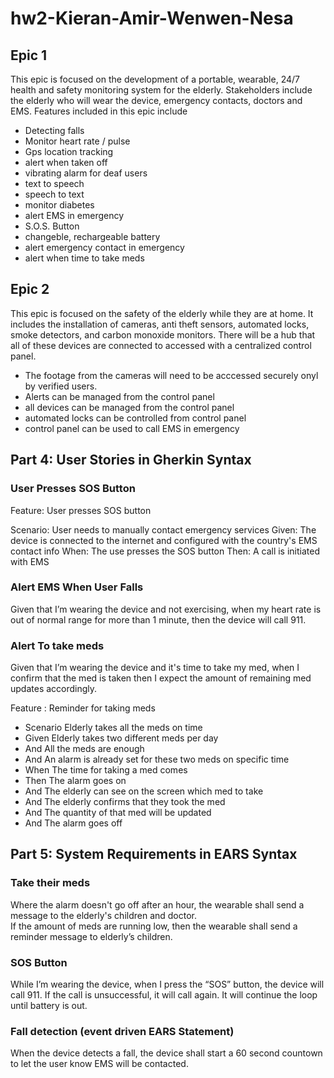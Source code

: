 # hw2-Kieran-Amir-Wenwen-Nesa

## Epic 1

This epic is focused on the development of a portable, wearable, 24/7 health and safety monitoring system for the elderly. Stakeholders include the elderly who will wear the device, emergency contacts, doctors and EMS. Features included in this epic include 

- Detecting falls
- Monitor heart rate / pulse
- Gps location tracking
- alert when taken off
- vibrating alarm for deaf users
- text to speech
- speech to text
- monitor diabetes
- alert EMS in emergency
- S.O.S. Button
- changeble, rechargeable battery 
- alert emergency contact in emergency
- alert when time to take meds

## Epic 2

This epic is focused on the safety of the elderly while they are at home. It includes the installation of cameras, anti theft sensors, automated locks, smoke detectors, and carbon monoxide monitors. There will be a hub that all of these devices are connected to accessed with a centralized  control panel.

- The footage from the cameras will need to be acccessed securely onyl by verified users. 
- Alerts can be managed from the control panel
- all devices can be managed from the control panel
- automated locks can be controlled from control panel
- control panel can be used to call EMS in emergency



## Part 4: User Stories in Gherkin Syntax

### User Presses SOS Button
Feature: User presses SOS button

Scenario: User needs to manually contact emergency services
Given: The device is connected to the internet and configured with the country's EMS contact info
When: The use presses the SOS button
Then: A call is initiated with EMS
### Alert EMS When User Falls
Given that I’m wearing the device and not exercising, when my heart rate is out of normal range for more than 1 minute, then the device will call 911.

### Alert To take meds
Given that I’m wearing the device and it's time to take my med, when I confirm that the med is taken then I expect the amount of remaining med updates accordingly.

 Feature : Reminder for taking meds <br />
 - Scenario     Elderly takes all the meds on time 
 - Given        Elderly takes two different meds per day 
 - And          All the meds are enough 
 - And          An alarm is already set for these two meds on specific time 
 - When         The time for taking a med comes 
 - Then         The alarm goes on 
 - And          The elderly can see on the screen which med to take 
 - And          The elderly confirms that they took the med 
 - And          The quantity of that med will be updated  
 - And          The alarm goes off 





## Part 5: System Requirements in EARS Syntax

### Take their meds
Where the alarm doesn't go off after an hour, the wearable shall send a message to the elderly's children and doctor.\
If the amount of meds are running low, then the wearable shall send a reminder message to elderly’s children.

<!---2.Where the sugar level drops, the wearable shall send a notification.
3.Where the elderly is unable to read the wearable shall read notifications.
2.If the wearable is taken off, then the wearable shall alert.
3.If the battery goes low, then the wearable shall send a notification of changing the batteries. -->



### SOS Button
While I’m wearing the device, when I press the “SOS” button, the device will call 911. If the call is unsuccessful, it will call again. It will continue the loop until battery is out.

### Fall detection (event driven EARS Statement)
When the device detects a fall, the device shall start a 60 second countown to let the user know EMS will be contacted.


